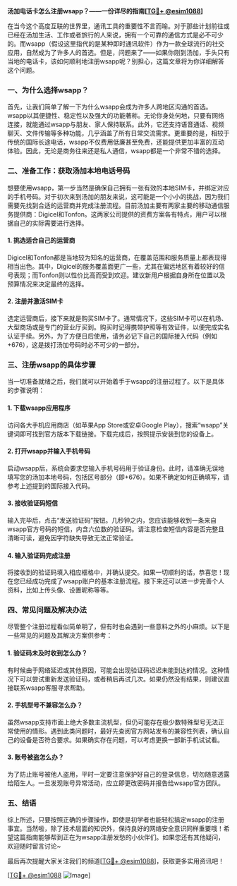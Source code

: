 **汤加电话卡怎么注册wsapp？——一份详尽的指南[[TG💪+ @esim1088](https://t.me/s/esim1088)]**

在当今这个高度互联的世界里，通讯工具的重要性不言而喻。对于那些计划前往或已经在汤加生活、工作或者旅行的人来说，拥有一个可靠的通信方式是必不可少的。而wsapp（假设这里指代的是某种即时通讯软件）作为一款全球流行的社交应用，自然成为了许多人的首选。但是，问题来了——如果你刚到汤加，手头只有当地的电话卡，该如何顺利地注册wsapp呢？别担心，这篇文章将为你详细解答这个问题。

### 一、为什么选择wsapp？

首先，让我们简单了解一下为什么wsapp会成为许多人跨地区沟通的首选。wsapp以其便捷性、稳定性以及强大的功能著称。无论你身处何地，只要有网络连接，就能通过wsapp与朋友、家人保持联系。此外，它还支持语音通话、视频聊天、文件传输等多种功能，几乎涵盖了所有日常交流需求。更重要的是，相较于传统的国际长途电话，wsapp不仅费用低廉甚至免费，还能提供更加丰富的互动体验。因此，无论是商务往来还是私人通信，wsapp都是一个非常不错的选择。

### 二、准备工作：获取汤加本地电话号码

想要使用wsapp，第一步当然是确保自己拥有一张有效的本地SIM卡，并绑定对应的手机号码。对于初次来到汤加的朋友来说，这可能是一个小小的挑战，因为我们需要先找到合适的运营商并完成注册流程。目前汤加主要有两家主要的移动通信服务提供商：Digicel和Tonfon。这两家公司提供的资费方案各有特点，用户可以根据自己的实际需要进行选择。

#### 1. 挑选适合自己的运营商
Digicel和Tonfon都是当地较为知名的运营商，在覆盖范围和服务质量上都表现得相当出色。其中，Digicel的服务覆盖面更广一些，尤其在偏远地区有着较好的信号表现；而Tonfon则以性价比高而受到欢迎。建议新用户根据自身所在位置以及预算情况来决定最终的选择。

#### 2. 注册并激活SIM卡
选定运营商后，接下来就是购买SIM卡了。通常情况下，这些SIM卡可以在机场、大型商场或是专门的营业厅买到。购买时记得携带护照等有效证件，以便完成实名认证手续。另外，为了方便日后使用，请务必记下自己的国际接入代码（例如+676），这是拨打汤加号码时必不可少的一部分。

### 三、注册wsapp的具体步骤

当一切准备就绪之后，我们就可以开始着手于wsapp的注册过程了。以下是具体的步骤说明：

#### 1. 下载wsapp应用程序
访问各大手机应用商店（如苹果App Store或安卓Google Play），搜索“wsapp”关键词即可找到官方版本下载链接。下载完成后，按照提示安装到您的设备上。

#### 2. 打开wsapp并输入手机号码
启动wsapp后，系统会要求您输入手机号码用于验证身份。此时，请准确无误地填写您的汤加本地号码，包括区号部分（即+676）。如果不确定如何正确填写，请参考上述提到的国际接入代码。

#### 3. 接收验证码短信
输入完毕后，点击“发送验证码”按钮。几秒钟之内，您应该能够收到一条来自wsapp官方号码的短信，内含六位数的验证码。请注意检查短信内容是否完整且清晰可读，避免因字符缺失导致无法正常验证。

#### 4. 输入验证码完成注册
将接收到的验证码填入相应框格中，并确认提交。如果一切顺利的话，恭喜您！现在您已经成功完成了wsapp账户的基本注册流程。接下来还可以进一步完善个人资料，比如上传头像、设置昵称等等。

### 四、常见问题及解决办法

尽管整个注册过程看似简单明了，但有时也会遇到一些意料之外的小麻烦。以下是一些常见的问题及其解决方案供参考：

#### 1. 验证码未及时收到怎么办？
有时候由于网络延迟或其他原因，可能会出现验证码迟迟未能到达的情况。这种情况下可以尝试重新发送验证码，或者稍后再试几次。如果仍然没有结果，则建议直接联系wsapp客服寻求帮助。

#### 2. 手机型号不兼容怎么办？
虽然wsapp支持市面上绝大多数主流机型，但仍可能存在极少数特殊型号无法正常使用的情形。遇到此类问题时，最好先查阅官方网站发布的兼容性列表，确认自己的设备是否符合要求。如果确实存在问题，可以考虑更换一部新手机试试看。

#### 3. 账号被盗怎么办？
为了防止账号被他人盗用，平时一定要注意保护好自己的登录信息，切勿随意透露给陌生人。一旦发现账号异常活动，应立即更改密码并报告给wsapp官方团队。

### 五、结语

综上所述，只要按照正确的步骤操作，即使是初学者也能轻松搞定wsapp的注册事宜。当然啦，除了技术层面的知识外，保持良好的网络安全意识同样重要哦！希望这篇指南能够帮到正在为wsapp注册发愁的小伙伴们。如果您还有其他疑问，欢迎随时留言讨论~ 

最后再次提醒大家关注我们的频道[[TG💪+ @esim1088](https://t.me/s/esim1088)]，获取更多实用资讯吧！

[[TG💪+ @esim1088](https://t.me/s/esim1088) ![Image](https://i.postimg.cc/4NQfJmqS/Snipaste-2025-05-13-00-14-12.png)]